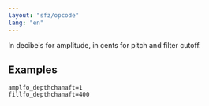 ```yaml
---
layout: "sfz/opcode"
lang: "en"
---
```

In decibels for amplitude, in cents for pitch and filter cutoff.

## Examples

```
amplfo_depthchanaft=1
fillfo_depthchanaft=400
```
